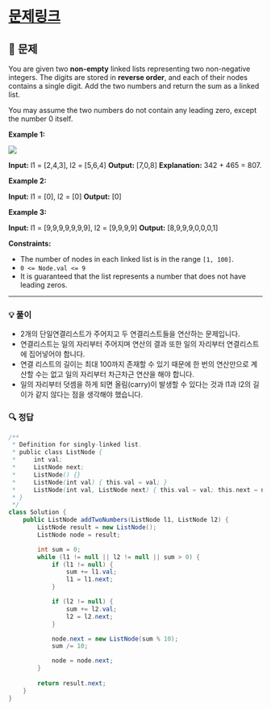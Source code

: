 # [문제링크](https://leetcode.com/problems/add-two-numbers/)

## 📝 문제

You are given two **non-empty** linked lists representing two non-negative integers. The digits are stored in **reverse order**, and each of their nodes contains a single digit. Add the two numbers and return the sum as a linked list.

You may assume the two numbers do not contain any leading zero, except the number 0 itself.

**Example 1:**

![](https://assets.leetcode.com/uploads/2020/10/02/addtwonumber1.jpg)

**Input:** l1 = [2,4,3], l2 = [5,6,4]
**Output:** [7,0,8]
**Explanation:** 342 + 465 = 807.

**Example 2:**

**Input:** l1 = [0], l2 = [0]
**Output:** [0]

**Example 3:**

**Input:** l1 = [9,9,9,9,9,9,9], l2 = [9,9,9,9]
**Output:** [8,9,9,9,0,0,0,1]

**Constraints:**

- The number of nodes in each linked list is in the range `[1, 100]`.
- `0 <= Node.val <= 9`
- It is guaranteed that the list represents a number that does not have leading zeros.

---

### 💡 풀이

- 2개의 단일연결리스트가 주어지고 두 연결리스트들을 연산하는 문제입니다.
- 연결리스트는 일의 자리부터 주어지며 연산의 결과 또한 일의 자리부터 연결리스트에 집어넣어야 합니다.
- 연결 리스트의 길이는 최대 100까지 존재할 수 있기 때문에 한 번의 연산만으로 계산할 수는 없고 일의 자리부터 차근차근 연산을 해야 합니다.
- 일의 자리부터 덧셈을 하게 되면 올림(carry)이 발생할 수 있다는 것과 l1과 l2의 길이가 같지 않다는 점을 생각해야 했습니다.

### 🔍 정답

```java
/**
 * Definition for singly-linked list.
 * public class ListNode {
 *     int val;
 *     ListNode next;
 *     ListNode() {}
 *     ListNode(int val) { this.val = val; }
 *     ListNode(int val, ListNode next) { this.val = val; this.next = next; }
 * }
 */
class Solution {
    public ListNode addTwoNumbers(ListNode l1, ListNode l2) {
        ListNode result = new ListNode();
        ListNode node = result;

        int sum = 0;
        while (l1 != null || l2 != null || sum > 0) {
            if (l1 != null) {
                sum += l1.val;
                l1 = l1.next;
            }

            if (l2 != null) {
                sum += l2.val;
                l2 = l2.next;
            }

            node.next = new ListNode(sum % 10);
            sum /= 10;

            node = node.next;
        }
        
        return result.next;
    }
}
```